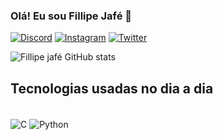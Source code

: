 
### Olá! Eu sou Fillipe Jafé 🤝

[![Discord](https://img.shields.io/badge/Discord-7289DA?style=for-the-badge&logo=discord&logoColor=white)](https://discord.com/channels/@me)
[![Instagram](https://img.shields.io/badge/Instagram-E4405F?style=for-the-badge&logo=instagram&logoColor=white)](https://www.instagram.com/fillipe_jafe/)
[![Twitter](https://img.shields.io/badge/Twitter-1DA1F2?style%3Dfor-the-badge%26logo%3Dtwitter%26logoColor%3Dwhite)](https://twitter.com/Fillipe48914270)

![Fillipe jafé GitHub stats](https://github-readme-stats.vercel.app/api?username=FillipeJ&show_icons=true&theme=onedark)

## Tecnologias usadas no dia a dia

<div style ="display: inline_block"><br/>
 <img align ="center" alt ="C" src = "https://img.shields.io/badge/C-00599C?style=for-the-badge&logo=c&logoColor=white" /> 
 <img align ="center" alt ="Python" src = "https://img.shields.io/badge/Python-14354C?style=for-the-badge&logo=python&logoColor=white" 
  />
</div>

